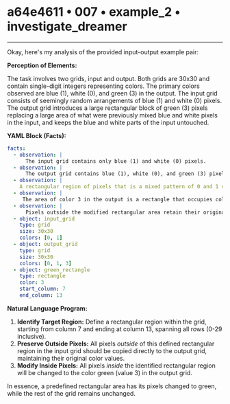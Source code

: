# a64e4611 • 007 • example_2 • investigate_dreamer

---
Okay, here's my analysis of the provided input-output example pair:

**Perception of Elements:**

The task involves two grids, input and output.  Both grids are 30x30 and contain single-digit integers representing colors. The primary colors observed are blue (1), white (0), and green (3) in the output. The input grid consists of seemingly random arrangements of blue (1) and white (0) pixels. The output grid introduces a large rectangular block of green (3) pixels replacing a large area of what were previously mixed blue and white pixels in the input, and keeps the blue and white parts of the input untouched.

**YAML Block (Facts):**



```yaml
facts:
  - observation: |
      The input grid contains only blue (1) and white (0) pixels.
  - observation: |
      The output grid contains blue (1), white (0), and green (3) pixels.
  - observation: |
    A rectangular region of pixels that is a mixed pattern of 0 and 1 values in the input is changed to color 3 in the output.
  - observation: |
     The area of color 3 in the output is a rectangle that occupies columns 7-13 inclusive.
  - observation: |
      Pixels outside the modified rectangular area retain their original colors from the input grid.
  - object: input_grid
    type: grid
    size: 30x30
    colors: [0, 1]
  - object: output_grid
    type: grid
    size: 30x30
    colors: [0, 1, 3]
  - object: green_rectangle
    type: rectangle
    color: 3
    start_column: 7
    end_column: 13

```



**Natural Language Program:**

1.  **Identify Target Region:** Define a rectangular region within the grid, starting from column 7 and ending at column 13, spanning all rows (0-29 inclusive).
2.  **Preserve Outside Pixels:** All pixels *outside* of this defined rectangular region in the input grid should be copied directly to the output grid, maintaining their original color values.
3.  **Modify Inside Pixels:** All pixels *inside* the identified rectangular region will be changed to the color green (value 3) in the output grid.

In essence, a predefined rectangular area has its pixels changed to green, while the rest of the grid remains unchanged.

